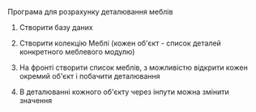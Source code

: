 
Програма для розрахунку деталювання меблів

1. Створити базу даних

2. Створити колекцію Меблі (кожен об'єкт - список деталей конкретного меблевого модулю)

3. На фронті створити список меблів, з можливістю відкрити кожен окремий об'єкт і побачити деталювання

4. В деталюванні кожного об'єкту через інпути можна змінити значення


